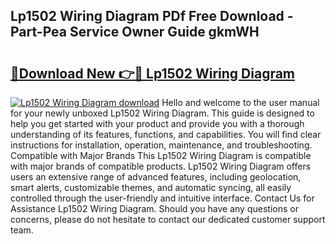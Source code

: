 ## Lp1502 Wiring Diagram PDf Free Download - Part-Pea Service Owner Guide gkmWH

# <h2><a href="http://dfntiu9.blite.top/?on=Lp1502+Wiring+Diagram">🔗Download New 👉🔴 Lp1502 Wiring Diagram</a></h2>

[![Lp1502 Wiring Diagram download](https://i.imgur.com/lujVjoI.png)](http://dfntiu9.blite.top/?on=Lp1502+Wiring+Diagram)
Hello and welcome to the user manual for your newly unboxed Lp1502 Wiring Diagram. This guide is designed to help you get started with your product and provide you with a thorough understanding of its features, functions, and capabilities. You will find clear instructions for installation, operation, maintenance, and troubleshooting. Compatible with Major Brands This Lp1502 Wiring Diagram is compatible with major brands of compatible products. Lp1502 Wiring Diagram offers users an extensive range of advanced features, including geolocation, smart alerts, customizable themes, and automatic syncing, all easily controlled through the user-friendly and intuitive interface. Contact Us for Assistance Lp1502 Wiring Diagram. Should you have any questions or concerns, please do not hesitate to contact our dedicated customer support team.
